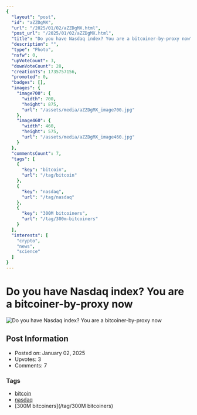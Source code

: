 ```yaml
---
{
  "layout": "post",
  "id": "aZZDgMX",
  "url": "/2025/01/02/aZZDgMX.html",
  "post_url": "/2025/01/02/aZZDgMX.html",
  "title": "Do you have Nasdaq index? You are a bitcoiner-by-proxy now",
  "description": "",
  "type": "Photo",
  "nsfw": 0,
  "upVoteCount": 3,
  "downVoteCount": 28,
  "creationTs": 1735757156,
  "promoted": 0,
  "badges": [],
  "images": {
    "image700": {
      "width": 700,
      "height": 875,
      "url": "/assets/media/aZZDgMX_image700.jpg"
    },
    "image460": {
      "width": 460,
      "height": 575,
      "url": "/assets/media/aZZDgMX_image460.jpg"
    }
  },
  "commentsCount": 7,
  "tags": [
    {
      "key": "bitcoin",
      "url": "/tag/bitcoin"
    },
    {
      "key": "nasdaq",
      "url": "/tag/nasdaq"
    },
    {
      "key": "300M bitcoiners",
      "url": "/tag/300m-bitcoiners"
    }
  ],
  "interests": [
    "crypto",
    "news",
    "science"
  ]
}
---
```


# Do you have Nasdaq index? You are a bitcoiner-by-proxy now

![Do you have Nasdaq index? You are a bitcoiner-by-proxy now](/assets/media/aZZDgMX_image700.jpg)

## Post Information

- Posted on: January 02, 2025
- Upvotes: 3
- Comments: 7

### Tags

- [bitcoin](/tag/bitcoin)
- [nasdaq](/tag/nasdaq)
- [300M bitcoiners](/tag/300M bitcoiners)
